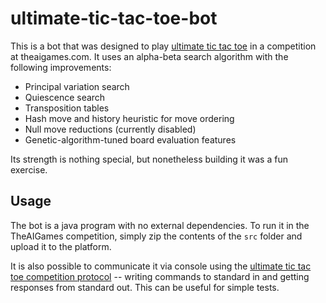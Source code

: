 # ultimate-tic-tac-toe-bot

This is a bot that was designed to play [ultimate tic tac toe](https://en.wikipedia.org/wiki/Ultimate_tic-tac-toe) in a competition at theaigames.com. It uses an alpha-beta search algorithm with the following improvements:

- Principal variation search
- Quiescence search
- Transposition tables
- Hash move and history heuristic for move ordering
- Null move reductions (currently disabled)
- Genetic-algorithm-tuned board evaluation features

Its strength is nothing special, but nonetheless building it was a fun exercise.

## Usage

The bot is a java program with no external dependencies. To run it in the TheAIGames competition, simply zip the contents of the `src` folder and upload it to the platform. 

It is also possible to communicate it via console using the [ultimate tic tac toe competition protocol](http://theaigames.com/competitions/ultimate-tic-tac-toe/getting-started) -- writing commands to standard in and getting responses from standard out. This can be useful for simple tests.
